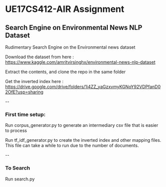 # UE17CS412-AIR Assignment 
## Search Engine on Environmental News NLP Dataset
Rudimentary Search Engine on the Environmental news dataset

Download the dataset from here : https://www.kaggle.com/amritvirsinghx/environmental-news-nlp-dataset

Extract the contents, and clone the repo in the same folder

Get the inverted index here : https://drive.google.com/drive/folders/1i4ZZ_yaGzxvmyKGNoY92VDPfanD02OfE?usp=sharing

--

### First time setup:
Run corpus_generator.py to generate an intermediary csv file that is easier to process

Run tf_idf_generator.py to create the inverted index and other mapping files. This file can take a while to run due to the number of documents.

--

### To Search
Run search.py
